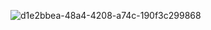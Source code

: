 ![d1e2bbea-48a4-4208-a74c-190f3c299868](https://user-images.githubusercontent.com/78776112/108020658-0e653700-6fda-11eb-8af7-1b921b517c81.jpg)
